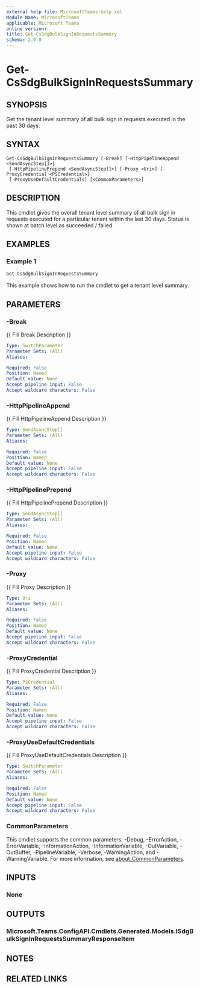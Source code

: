 ```yaml
---
external help file: MicrosoftTeams-help.xml
Module Name: MicrosoftTeams
applicable: Microsoft Teams
online version:
title: Get-CsSdgBulkSignInRequestsSummary
schema: 2.0.0
---
```


# Get-CsSdgBulkSignInRequestsSummary

## SYNOPSIS
Get the tenant level summary of all bulk sign in requests executed in the past 30 days.

## SYNTAX

```
Get-CsSdgBulkSignInRequestsSummary [-Break] [-HttpPipelineAppend <SendAsyncStep[]>]
 [-HttpPipelinePrepend <SendAsyncStep[]>] [-Proxy <Uri>] [-ProxyCredential <PSCredential>]
 [-ProxyUseDefaultCredentials] [<CommonParameters>]
```

## DESCRIPTION
This cmdlet gives the overall tenant level summary of all bulk sign in requests executed for a particular tenant within the last 30 days. Status is shown at batch level as succeeded / failed.

## EXAMPLES

### Example 1
```powershell
Get-CsSdgBulkSignInRequestsSummary
```

This example shows how to run the cmdlet to get a tenant level summary.

## PARAMETERS

### -Break
{{ Fill Break Description }}

```yaml
Type: SwitchParameter
Parameter Sets: (All)
Aliases:

Required: False
Position: Named
Default value: None
Accept pipeline input: False
Accept wildcard characters: False
```

### -HttpPipelineAppend
{{ Fill HttpPipelineAppend Description }}

```yaml
Type: SendAsyncStep[]
Parameter Sets: (All)
Aliases:

Required: False
Position: Named
Default value: None
Accept pipeline input: False
Accept wildcard characters: False
```

### -HttpPipelinePrepend
{{ Fill HttpPipelinePrepend Description }}

```yaml
Type: SendAsyncStep[]
Parameter Sets: (All)
Aliases:

Required: False
Position: Named
Default value: None
Accept pipeline input: False
Accept wildcard characters: False
```

### -Proxy
{{ Fill Proxy Description }}

```yaml
Type: Uri
Parameter Sets: (All)
Aliases:

Required: False
Position: Named
Default value: None
Accept pipeline input: False
Accept wildcard characters: False
```

### -ProxyCredential
{{ Fill ProxyCredential Description }}

```yaml
Type: PSCredential
Parameter Sets: (All)
Aliases:

Required: False
Position: Named
Default value: None
Accept pipeline input: False
Accept wildcard characters: False
```

### -ProxyUseDefaultCredentials
{{ Fill ProxyUseDefaultCredentials Description }}

```yaml
Type: SwitchParameter
Parameter Sets: (All)
Aliases:

Required: False
Position: Named
Default value: None
Accept pipeline input: False
Accept wildcard characters: False
```

### CommonParameters
This cmdlet supports the common parameters: -Debug, -ErrorAction, -ErrorVariable, -InformationAction, -InformationVariable, -OutVariable, -OutBuffer, -PipelineVariable, -Verbose, -WarningAction, and -WarningVariable. For more information, see [about_CommonParameters](http://go.microsoft.com/fwlink/?LinkID=113216).

## INPUTS

### None

## OUTPUTS

### Microsoft.Teams.ConfigAPI.Cmdlets.Generated.Models.ISdgBulkSignInRequestsSummaryResponseItem

## NOTES

## RELATED LINKS
